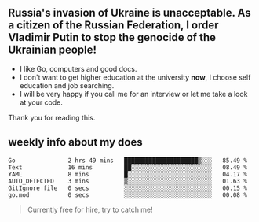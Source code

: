 ## Russia's invasion of Ukraine is unacceptable. As a citizen of the Russian Federation, I order Vladimir Putin to stop the genocide of the Ukrainian people!

- I like Go, computers and good docs.
- I don't want to get higher education at the university **now**, I choose self education and job searching.
- I will be very happy if you call me for an interview or let me take a look at your code.

Thank you for reading this.

## weekly info about my does
<!--START_SECTION:waka-->

```text
Go               2 hrs 49 mins   █████████████████████▒░░░   85.49 %
Text             16 mins         ██░░░░░░░░░░░░░░░░░░░░░░░   08.49 %
YAML             8 mins          █░░░░░░░░░░░░░░░░░░░░░░░░   04.17 %
AUTO_DETECTED    3 mins          ▒░░░░░░░░░░░░░░░░░░░░░░░░   01.63 %
GitIgnore file   0 secs          ░░░░░░░░░░░░░░░░░░░░░░░░░   00.15 %
go.mod           0 secs          ░░░░░░░░░░░░░░░░░░░░░░░░░   00.08 %
```

<!--END_SECTION:waka-->

> Currently free for hire, try to catch me!

